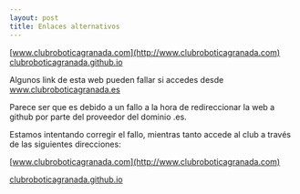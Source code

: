 ```yaml
---
layout: post
title: Enlaces alternativos
---
```


[www.clubroboticagranada.com](http://www.clubroboticagranada.com)                         [clubroboticagranada.github.io](https://clubroboticagranada.github.io/)

Algunos link de esta web pueden fallar si accedes desde www.clubroboticagranada.es


Parece ser que es debido a un fallo a la hora de redireccionar la web a github por parte del proveedor del dominio .es.

Estamos intentando corregir el fallo, mientras tanto accede al club a través de las siguientes direcciones:



[www.clubroboticagranada.com](http://www.clubroboticagranada.com)


[clubroboticagranada.github.io](https://clubroboticagranada.github.io/)


